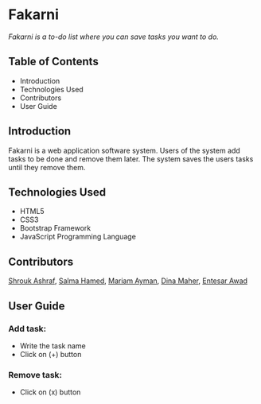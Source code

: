 # Fakarni
*Fakarni is a to-do list where you can save tasks you want to do.*

## Table of Contents
- Introduction
- Technologies Used
- Contributors
- User Guide

## Introduction

Fakarni is a web application software system. Users of the system add tasks to be done and remove them later. The system saves the users tasks until they remove them. 

## Technologies Used
- HTML5
- CSS3
- Bootstrap Framework
- JavaScript Programming Language

## Contributors
[Shrouk Ashraf](https://github.com/Shrouk-hub), [Salma Hamed](https://github.com/Salma-Hamed), [Mariam Ayman](https://github.com/mariam15-dev), [Dina Maher](https://github.com/dinaM24), [Entesar Awad](https://github.com/entsarawad)

## User Guide
### Add task:
- Write the task name
- Click on (+) button
### Remove task:
- Click on (x) button

